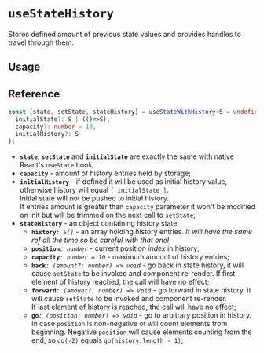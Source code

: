 # `useStateHistory`

Stores defined amount of previous state values and provides handles to travel through them.

## Usage

## Reference

```typescript
const [state, setState, stateHistory] = useStateWithHistory<S = undefined>(
  initialState?: S | (()=>S),
  capacity?: number = 10,
  initialHistory?: S
);
```

- **`state`**, **`setState`** and **`initialState`** are exactly the same with native React's `useState` hook;
- **`capacity`** - amount of history entries held by storage;
- **`initialHistory`** - if defined it will be used as initial history value, otherwise history will equal `[ initialState ]`.  
Initial state will not be pushed to initial history.  
If entries amount is greater than `capacity` parameter it won't be modified on init but will be trimmed on the next call to `setState`;
- **`stateHistory`** - an object containing history state:
    - **`history`**_`: S[]`_ - an array holding history entries. _It will have the same ref all the time so be careful with that one!_;
    - **`position`**_`: number`_ - current position _index_ in history;
    - **`capacity`**_`: number = 10`_ - maximum amount of history entries;
    - **`back`**_`: (amount?: number) => void`_ - go back in state history, it will cause `setState` to be invoked and component re-render.
    If first element of history reached, the call will have no effect;
    - **`forward`**_`: (amount?: number) => void`_ - go forward in state history, it will cause `setState` to be invoked and component re-render.  
    If last element of history is reached, the call will have no effect;
    - **`go`**_`: (position: number) => void`_ - go to arbitrary position in history.  
    In case `position` is non-negative ot will count elements from beginning.
    Negative `position` will cause elements counting from the end, so `go(-2)` equals `go(history.length - 1)`;
    
